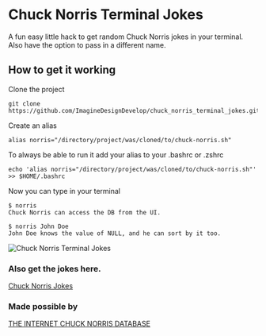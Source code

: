 # Chuck Norris Terminal Jokes
A fun easy little hack to get random Chuck Norris jokes in your terminal. Also have the option to pass in a different name.

## How to get it working
Clone the project
```
git clone https://github.com/ImagineDesignDevelop/chuck_norris_terminal_jokes.git
```

Create an alias 
```
alias norris="/directory/project/was/cloned/to/chuck-norris.sh" 
```

To always be able to run it add your alias to your .bashrc or .zshrc
```
echo 'alias norris="/directory/project/was/cloned/to/chuck-norris.sh"' >> $HOME/.bashrc
```

Now you can type in your terminal
``` termial
$ norris
Chuck Norris can access the DB from the UI.

$ norris John Doe
John Doe knows the value of NULL, and he can sort by it too.
```

![Chuck Norris Terminal Jokes](https://res.cloudinary.com/imagine-design-develop/image/upload/v1533100180/Screen_Shot_2018-07-31_at_10.03.22_PM-1.png)

### Also get the jokes here.
<a href="https://gifted-euler-9d575d.netlify.com/">Chuck Norris Jokes</a>

### Made possible by
<a href="http://www.icndb.com/">THE INTERNET CHUCK NORRIS DATABASE</a>

